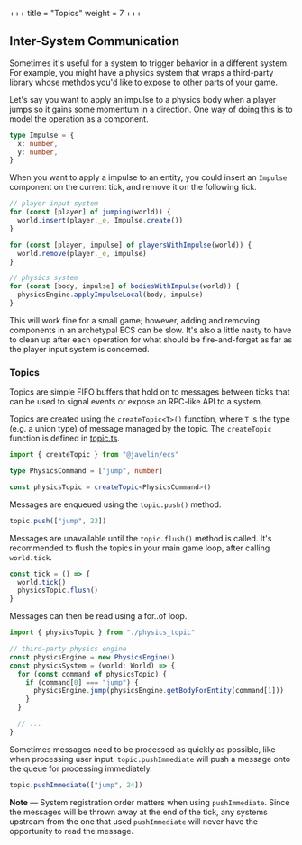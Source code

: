 +++
title = "Topics"
weight = 7
+++

## Inter-System Communication

Sometimes it's useful for a system to trigger behavior in a different system. For example, you might have a physics system that wraps a third-party library whose methdos you'd like to expose to other parts of your game.

Let's say you want to apply an impulse to a physics body when a player jumps so it gains some momentum in a direction. One way of doing this is to model the operation as a component.

```typescript
type Impulse = {
  x: number,
  y: number,
}
```

When you want to apply a impulse to an entity, you could insert an `Impulse` component on the current tick, and remove it on the following tick.

```typescript
// player input system
for (const [player] of jumping(world)) {
  world.insert(player._e, Impulse.create())
}

for (const [player, impulse] of playersWithImpulse(world)) {
  world.remove(player._e, impulse)
}
```

```typescript
// physics system
for (const [body, impulse] of bodiesWithImpulse(world)) {
  physicsEngine.applyImpulseLocal(body, impulse)
}
```

This will work fine for a small game; however, adding and removing components in an archetypal ECS can be slow. It's also a little nasty to have to clean up after each operation for what should be fire-and-forget as far as the player input system is concerned.

### Topics

Topics are simple FIFO buffers that hold on to messages between ticks that can be used to signal events or expose an RPC-like API to a system.

Topics are created using the `createTopic<T>()` function, where `T` is the type (e.g. a union type) of message managed by the topic. The `createTopic` function is defined in [topic.ts](https://github.com/3mcd/javelin/blob/master/packages/ecs/src/topic.ts).

```typescript
import { createTopic } from "@javelin/ecs"

type PhysicsCommand = ["jump", number]

const physicsTopic = createTopic<PhysicsCommand>()
```

Messages are enqueued using the `topic.push()` method.

```typescript
topic.push(["jump", 23])
```

Messages are unavailable until the `topic.flush()` method is called. It's recommended to flush the topics in your main game loop, after calling `world.tick`.

```typescript
const tick = () => {
  world.tick()
  physicsTopic.flush()
}
```

Messages can then be read using a for..of loop.

```typescript
import { physicsTopic } from "./physics_topic"

// third-party physics engine
const physicsEngine = new PhysicsEngine()
const physicsSystem = (world: World) => {
  for (const command of physicsTopic) {
    if (command[0] === "jump") {
      physicsEngine.jump(physicsEngine.getBodyForEntity(command[1]))
    }
  }

  // ...
}
```

Sometimes messages need to be processed as quickly as possible, like when processing user input. `topic.pushImmediate` will push a message onto the queue for processing immediately.

```typescript
topic.pushImmediate(["jump", 24])
```

<aside>
  <p>
    <strong>Note</strong> — System registration order matters when using <code>pushImmediate</code>. Since the messages will be thrown away at the end of the tick, any systems upstream from the one that used <code>pushImmediate</code> will never have the opportunity to read the message.
  </p>
</aside>
